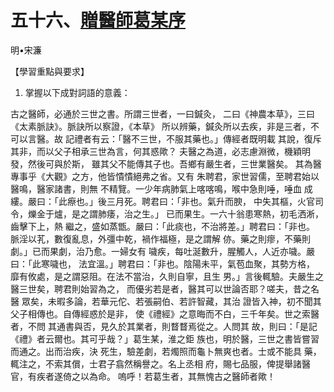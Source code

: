 # 五十六、[贈醫師葛某序](https://zh.wikisource.org/wiki/%E6%AC%BD%E5%AE%9A%E5%8F%A4%E4%BB%8A%E5%9C%96%E6%9B%B8%E9%9B%86%E6%88%90/%E5%8D%9A%E7%89%A9%E5%BD%99%E7%B7%A8/%E8%97%9D%E8%A1%93%E5%85%B8/%E7%AC%AC538%E5%8D%B7)

明•宋濂



【學習重點與要求】

1. 掌握以下成對詞語的意義：

古之醫師，必通於三世之書。所謂三世者，一曰鍼灸， 二曰《神農本草》，三曰《太素脈訣》。脈訣所以察證，《本草》 所以辨藥，鍼灸所以去疾，非是三者，不可以言醫。故 記禮者有云：「醫不三世，不服其藥也。」傳經者既明載 其說，復斥其非，而以父子相承三世為言，何其惑歟？ 夫醫之為道，必志慮淵微，機穎明發，然後可與於斯， 雖其父不能傳其子也。吾鄉有嚴生者，三世業醫矣。 其為醫專事乎《大觀》之方，他皆憒憒絕弗之省。又有 朱聘君，家世習儒，至聘君始以醫鳴，醫家諸書，則無 不精覽。一少年病肺氣上喀喀鳴，喉中急則唾，唾血 成縷。嚴曰：「此瘵也。」後三月死。聘君曰：「非也。氣升而腴， 中失其樞，火官司令，爍金于爐，是之謂肺痿，治之生。」 已而果生。一六十翁患寒熱，初毛洒淅，齒擊下上，熱 繼之，盛如蒸甑。嚴曰：「此痰也，不治將差。」聘君曰：「非也。 脈淫以芤，數復亂息，外彊中乾，禍作福極，是之謂解 㑊。藥之則瘳，不藥則劇。」已而果劇，治乃愈。一婦女有 噦疾，每吐涎數升，腥觸人，人近亦噦。嚴曰：「此寒噦也， 法宜溫。」聘君曰：「非也。陰陽未平，氣苞血聚，其勢方格， 靡有攸處，是之謂惡阻。在法不當治，久則自寧，且生 男。」言後輒驗。夫嚴生之醫三世矣，聘君則始習為之， 而優劣若是者，醫其可以世論否耶？嗟夫，昔之名醫 眾矣，未暇多論，若華元佗、若張嗣伯、若許智藏，其治 證皆入神，初不聞其父子相傳也。自傳經惑於是非， 使《禮經》之意晦而不白，三千年矣。世之索醫者，不問 其通書與否，見久於其業者，則瞀瞀焉從之。人問其 故，則曰：「是記《禮》者云爾也。其可乎哉？」葛生某，淮之鉅 族也，明於醫，三世之書皆嘗習而通之。出而治疾，決 死生，驗差劇，若燭照而龜卜無爽也者。士或不能具 藥，輒注之，不索其償，士君子翕然稱譽之。名上丞相 府，賜七品服，俾提舉諸醫官，有疾者遂倚之以為命。 嗚呼！若葛生者，其無愧古之醫師者歟！























